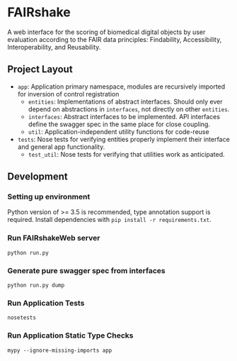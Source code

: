 # FAIRshake

A web interface for the scoring of biomedical digital objects by user evaluation according to the FAIR data principles: Findability, Accessibility, Interoperability, and Reusability.

## Project Layout
- `app`: Application primary namespace, modules are recursively imported for inversion of control registration
  - `entities`: Implementations of abstract interfaces. Should only ever depend on abstractions in `interfaces`, not directly on other `entities`.
  - `interfaces`: Abstract interfaces to be implemented. API interfaces define the swagger spec in the same place for close coupling.
  - `util`: Application-independent utility functions for code-reuse
- `tests`: Nose tests for verifying entities properly implement their interface and general app functionality.
  - `test_util`: Nose tests for verifying that utilities work as anticipated.

## Development

### Setting up environment
Python version of >= 3.5 is recommended, type annotation support is required.
Install dependencies with `pip install -r requirements.txt`.

### Run FAIRshakeWeb server
`python run.py`

### Generate pure swagger spec from interfaces
`python run.py dump`

### Run Application Tests
`nosetests`

### Run Application Static Type Checks
`mypy --ignore-missing-imports app`
